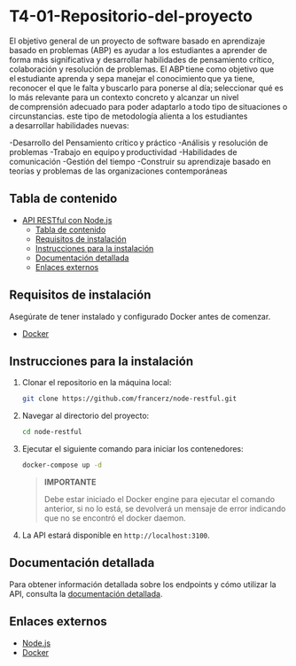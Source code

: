 # T4-01-Repositorio-del-proyecto

El objetivo general de un proyecto de software basado en aprendizaje basado en problemas (ABP) es ayudar a los estudiantes a aprender de forma más significativa 
y desarrollar habilidades de pensamiento crítico, colaboración y resolución de problemas.
El ABP tiene como objetivo que el estudiante aprenda y sepa manejar el conocimiento que ya tiene, reconocer el que le falta y buscarlo para ponerse al día; seleccionar qué es lo más relevante para un contexto concreto y alcanzar un nivel de comprensión adecuado para poder adaptarlo a todo tipo de situaciones o circunstancias. 
este tipo de metodología alienta a los estudiantes a desarrollar habilidades nuevas: 

-Desarrollo del Pensamiento crítico y práctico 
-Análisis y resolución de problemas 
-Trabajo en equipo y productividad 
-Habilidades de comunicación 
-Gestión del tiempo 
-Construir su aprendizaje basado en teorías y problemas de las organizaciones contemporáneas 


## Tabla de contenido

- [API RESTful con Node.js](#api-restful-con-nodejs)
  - [Tabla de contenido](#tabla-de-contenido)
  - [Requisitos de instalación](#requisitos-de-instalación)
  - [Instrucciones para la instalación](#instrucciones-para-la-instalación)
  - [Documentación detallada](#documentación-detallada)
  - [Enlaces externos](#enlaces-externos)

## Requisitos de instalación

Asegúrate de tener instalado y configurado Docker antes de comenzar.

- [Docker](https://www.docker.com)

## Instrucciones para la instalación

1. Clonar el repositorio en la máquina local:
   
   ```sh
   git clone https://github.com/francerz/node-restful.git
   ```

2. Navegar al directorio del proyecto:
   
   ```sh
   cd node-restful
   ```

3. Ejecutar el siguiente comando para iniciar los contenedores:

    ```sh
    docker-compose up -d
    ```

    > **IMPORTANTE**
    >
    > Debe estar iniciado el Docker engine para ejecutar el comando anterior,
    > si no lo está, se devolverá un mensaje de error indicando que no se
    > encontró el docker daemon.

4. La API estará disponible en `http://localhost:3100`.

## Documentación detallada

Para obtener información detallada sobre los endpoints y cómo utilizar la API,
consulta la [documentación detallada](./docs/README.md).

## Enlaces externos

- [Node.js](https://www.nodejs.org)
- [Docker](https://www.docker.com)
